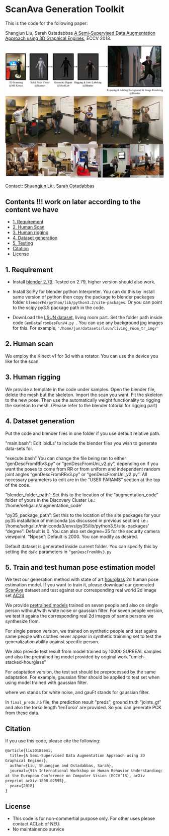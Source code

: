 # ScanAva Generation Toolkit 

This is the code for the following paper:

Shangjun Liu, Sarah Ostadabbas  [A Semi-Supervised Data Augmentation Approach using 3D Graphical Engines](https://arxiv.org/abs/1808.02595), ECCV 2018. 

![ScanAva procedure](images/ScanAva.png)
![sample data](images/combinedRealSyn.png)

Contact: 
[Shuangjun Liu](liu.shu@husk.neu.edu), [Sarah Ostadabbas](ostadabbas@gmail.com)

## Contents  !!! work on later according to the content we have 
* [1. Requirement](#1-requirement)
* [2. Human Scan](#2-Human-scan)
* [3. Human rigging](#3-Human-rigging)
* [4. Dataset generation](#4-Dataset-generation)
* [5. Testing](#5-Train-and-test-human-pose-estimation-model)
* [Citation](#citation)
* [License](#license)

## 1. Requirement 
* Install [blender 2.79](https://www.blender.org/). Tested on 2.79, higher version should also work. 
* Install SciPy for blender python Interpreter. You can do this by install same version of python then copy the package to blender packages folder `blenderFd/python/lib/python3.2/site-packages`. Or you can point to the scipy py3.5 package path in the code. 

* DownLoad the [LSUN dataset](http://lsun.cs.princeton.edu/2017/), living room part. Set the folder path inside code `GenDataFromDesFunV4.py `. You can use any background jpg images for this. 
For example,  `'/home/jun/datasets/lsun/living_room_tr_img/'`

## 2. Human scan 
We employ the Kinect v1 for 3d with a rotator. You can use the device you like for the scan. 

## 3. Human rigging 
We provide a template in the code under samples. Open the blender file, delete the mesh but the skeleton. Import the scan you want. Fit the skeleton to the new pose. Then use the automatically weight functionality to rigging the skeleton to mesh. (Please refer to the blender totorial for rigging part)

## 4. Dataset generation 
Put the code and blender files in one folder if you use default relative path. 

"main.bash":
Edit ‘bldLs’ to include the blender files you wish to generate data-sets for. 

“execute.bash”
You can change the file being ran to either “genDescFromRRv3.py” or “genDescFromUni_v2.py”, depending on if you want the poses to come from RR or from uniform and independent random joint angles
“genDescFromRRv3.py” or “genDescFromUni_v2.py”: All necessary parameters to edit are in the “USER PARAMS” section at the top of the code. 

“blender_folder_path”: Set this to the location of the “augmentation_code” folder of yours in the Discovery Cluster
i.e.: ‘/home/sehgal.n/augmentation_code’ 

“py35_package_path”: Set this to the location of the site packages for your py35 installation of miniconda (as discussed in previous section)
i.e.: ‘/home/sehgal.n/miniconda3/envs/py35/lib/python3.5/site-packages’
“degree”: Default is 0. You can also set degree=35 for the security camera viewpoint. 
“Npose”: Default is 2000. You can modify as desired. 

Default dataset is generated inside current folder. You can specify this by setting the `dsFd` parameters in `“genDescFromRRv3.py`

## 5. Train and test human pose estimation model
We test our generation method with state of art [hourglass](https://github.com/umich-vl/pose-hg-train) 2d human pose estimation model. 
If you want to train it, please download our generated [ScanAva](http://www.coe.neu.edu/Research/AClab/ScanAva/ScanAva.zip) dataset and test against our corresponding real world 2d image set [AC2d](http://www.coe.neu.edu/Research/AClab/ScanAva/AC2d.zip)

We provide [pretrained models](http://www.coe.neu.edu/Research/AClab/ScanAva/ScanAvaModel.zip) trained on seven people and also on single person without/with white noise or gaussian filter. 
For seven people version, we test it agains the corresponding real 2d images of same persons we synthesize from. 

For single person version, we trained on synthetic people and test agains same people with clothes never appear in synthetic trainning set to test the generalization ability against specific person. 

We also provide test result from model trained by 10000 SURREAL samples and also the pretrained hg model provided by original work "umich-stacked-hourglass"

For adaptation version, the test set should be preprocessed by the same adaptation. For example, gaussian filter should be applied to test set when using model trained with gaussian filter. 

where wn stands for white noise, and gauFt stands for gaussian filter. 

In `final_preds.h5` file, the prediction result "preds", ground truth "joints_gt" and also the torso length 'lenTorso' are provided. So you can generate PCK from these data.   


## Citation 
If you use this code, please cite the following:
```
@article{liu2018semi,
  title={A Semi-Supervised Data Augmentation Approach using 3D Graphical Engines},
  author={Liu, Shuangjun and Ostadabbas, Sarah},
  journal={9th International Workshop on Human Behavior Understanding: at the European Conference on Computer Vision (ECCV’18), arXiv preprint arXiv:1808.02595},
  year={2018}
}
```


## License 
* This code is for non-commertial purpose only. For other uses please contact ACLab of NEU. 
* No maintainence survice 





